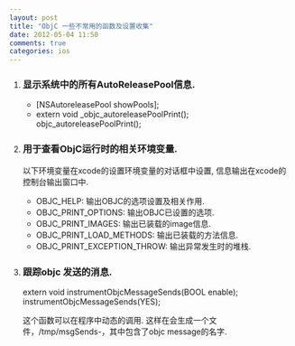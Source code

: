 ```yaml
---
layout: post
title: "ObjC 一些不常用的函数及设置收集"
date: 2012-05-04 11:50
comments: true
categories: ios
---
```


<!-- more -->
1. ### 显示系统中的所有AutoReleasePool信息.  

   * [NSAutoreleasePool showPools];
   * extern void _objc_autoreleasePoolPrint();  
     objc_autoreleasePoolPrint();     
     
2. ### 用于查看ObjC运行时的相关环境变量.
   
   以下环境变量在xcode的设置环境变量的对话框中设置, 信息输出在xcode的控制台输出窗口中.
   * OBJC_HELP: 输出OBJC的选项设置及相关作用.
   * OBJC_PRINT_OPTIONS: 输出OBJC已设置的选项.
   * OBJC_PRINT_IMAGES: 输出已装载的image信息.
   * OBJC_PRINT_LOAD_METHODS: 输出已装载的方法信息.
   * OBJC_PRINT_EXCEPTION_THROW: 输出异常发生时的堆栈.
   
3. ### 跟踪objc 发送的消息.

   extern void instrumentObjcMessageSends(BOOL enable);
   instrumentObjcMessageSends(YES);
   
   这个函数可以在程序中动态的调用.
   这样在会生成一个文件，/tmp/msgSends-<pid>，其中包含了objc message的名字.